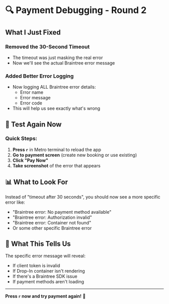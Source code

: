 # 🔍 Payment Debugging - Round 2

## What I Just Fixed

### Removed the 30-Second Timeout
- The timeout was just masking the real error
- Now we'll see the actual Braintree error message

### Added Better Error Logging
- Now logging ALL Braintree error details:
  - Error name
  - Error message  
  - Error code
- This will help us see exactly what's wrong

## 🚀 Test Again Now

### Quick Steps:
1. **Press `r`** in Metro terminal to reload the app
2. **Go to payment screen** (create new booking or use existing)
3. **Click "Pay Now"**
4. **Take screenshot** of the error that appears

## 📊 What to Look For

Instead of "timeout after 30 seconds", you should now see a more specific error like:

- "Braintree error: No payment method available"
- "Braintree error: Authorization invalid"
- "Braintree error: Container not found"
- Or some other specific Braintree error

## 🎯 What This Tells Us

The specific error message will reveal:
- If client token is invalid
- If Drop-In container isn't rendering
- If there's a Braintree SDK issue
- If payment methods aren't loading

---

**Press `r` now and try payment again!** 🚀
